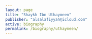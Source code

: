 ```yaml
---
layout: page
title: "Shaykh Ibn Uthaymeen"
publisher: "alsalafiyyah@icloud.com"
active: biography
permalink: /biography/uthaymeen/
---
```



